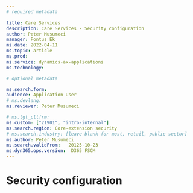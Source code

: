 ```yaml
---
# required metadata

title: Care Services
description: Care Services - Security configuration
author: Peter Musumeci
manager: Pontus Ek
ms.date: 2022-04-11
ms.topic: article
ms.prod: 
ms.service: dynamics-ax-applications
ms.technology: 

# optional metadata

ms.search.form:  
audience: Application User
# ms.devlang: 
ms.reviewer: Peter Musumeci

# ms.tgt_pltfrm: 
ms.custom: ["21901", "intro-internal"]
ms.search.region: Core-extension security
# ms.search.industry: [leave blank for most, retail, public sector]
ms.author: Peter Musumeci
ms.search.validFrom:   20125-10-23
ms.dyn365.ops.version:  D365 FSCM
---
```


# Security configuration
